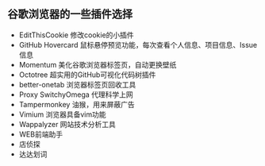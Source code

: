 ## 谷歌浏览器的一些插件选择
- EditThisCookie   修改cookie的小插件
- GitHub Hovercard  鼠标悬停预览功能，每次查看个人信息、项目信息、Issue信息
- Momentum  美化谷歌浏览器标签页，自动更换壁纸
- Octotree  超实用的GitHub可视化代码树插件
- better-onetab  浏览器标签页回收工具
- Proxy SwitchyOmega  代理科学上网
- Tampermonkey  油猴，用来屏蔽广告
- Vimium  浏览器具备vim功能
- Wappalyzer 网站技术分析工具
- WEB前端助手
- 店侦探
- 达达划词
